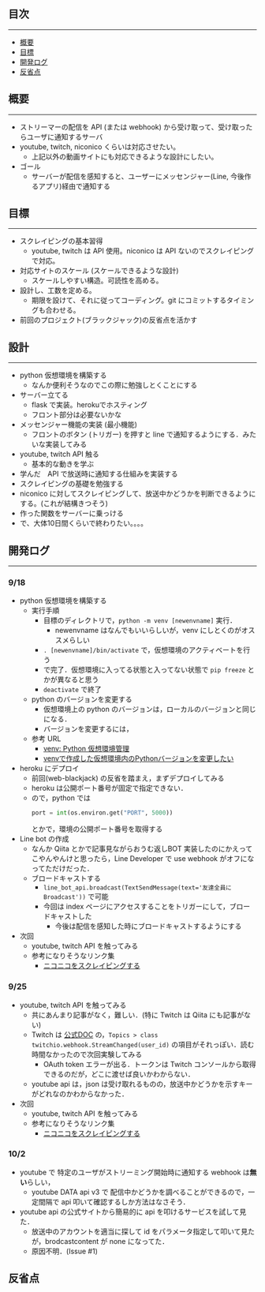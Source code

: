 ## 目次
___
- [概要](#概要)
- [目標](#目標)
- [開発ログ](#開発ログ)
- [反省点](#反省点)

## 概要
___
- ストリーマーの配信を API (または webhook) から受け取って、受け取ったらユーザに通知するサーバ
- youtube, twitch, niconico くらいは対応させたい。
    - 上記以外の動画サイトにも対応できるような設計にしたい。
- ゴール
    - サーバーが配信を感知すると、ユーザーにメッセンジャー(Line, 今後作るアプリ)経由で通知する

## 目標
___
- スクレイピングの基本習得
    - youtube, twitch は API 使用。niconico は API ないのでスクレイピングで対応。
- 対応サイトのスケール (スケールできるような設計)
    - スケールしやすい構造。可読性を高める。
- 設計し、工数を定める。
    - 期限を設けて、それに従ってコーディング。git にコミットするタイミングも合わせる。
- 前回のプロジェクト(ブラックジャック)の反省点を活かす

## 設計
___
- python 仮想環境を構築する
    - なんか便利そうなのでこの際に勉強しとくことにする
- サーバー立てる
    - flask で実装。herokuでホスティング
    - フロント部分は必要ないかな
- メッセンジャー機能の実装 (最小機能)
    - フロントのボタン (トリガー) を押すと line で通知するようにする．みたいな実装してみる
- youtube, twitch API 触る
    - 基本的な動きを学ぶ
- 学んだ　API で放送時に通知する仕組みを実装する
- スクレイピングの基礎を勉強する
- niconico に対してスクレイピングして、放送中かどうかを判断できるようにする。(これが結構きつそう)
- 作った関数をサーバーに乗っける
- で、大体10日間くらいで終わりたい。。。。

## 開発ログ
___
### 9/18
- python 仮想環境を構築する
    - 実行手順
        - 目標のディレクトリで，`python -m venv [newenvname]` 実行．
            - newenvname はなんでもいいらしいが，venv にしとくのがオススメらしい
        - `. [newenvname]/bin/activate` で，仮想環境のアクティベートを行う
        - で完了．仮想環境に入ってる状態と入ってない状態で `pip freeze` とかが異なると思う
        - `deactivate` で終了
    - python のバージョンを変更する
        - 仮想環境上の python のバージョンは，ローカルのバージョンと同じになる．
        - バージョンを変更するには，
    - 参考 URL
        - [venv: Python 仮想環境管理](https://qiita.com/fiftystorm36/items/b2fd47cf32c7694adc2e)
        - [venvで作成した仮想環境内のPythonバージョンを変更したい](https://dev.classmethod.jp/articles/change-venv-python-version/)
- heroku にデプロイ
    - 前回(web-blackjack) の反省を踏まえ，まずデプロイしてみる
    - heroku は公開ポート番号が固定で指定できない．
    - ので，python では
        ```python
        port = int(os.environ.get("PORT", 5000))
        ```
        とかで，環境の公開ポート番号を取得する
- Line bot の作成
    - なんか Qiita とかで記事見ながらおうむ返しBOT 実装したのにかえってこやんやんけと思ったら，Line Developer で use webhook がオフになってただけだった．
    - ブロードキャストする
        - `line_bot_api.broadcast(TextSendMessage(text='友達全員にBroadcast'))`
        で可能
        - 今回は index ページにアクセスすることをトリガーにして，ブロードキャストした
            - 今後は配信を感知した時にブロードキャストするようにする
- 次回
    - youtube, twitch API を触ってみる
    - 参考になりそうなリンク集
        - [ニコニコをスクレイピングする](https://ameblo.jp/suzikisyou/entry-12573470259.html)

### 9/25
- youtube, twitch API を触ってみる
    - 共にあんまり記事がなく，難しい．(特に Twitch は Qiita にも記事がない)
    - Twitch は [公式DOC](https://twitchio.readthedocs.io/en/rewrite/twitchio.html) の，`Topics > class twitchio.webhook.StreamChanged(user_id)` の項目がそれっぽい．読む時間なかったので次回実験してみる
        - OAuth token エラーが出る．トークンは Twitch コンソールから取得できるのだが，どこに渡せば良いかわからない．
    - youtube api は，json は受け取れるものの，放送中かどうかを示すキーがどれなのかわからなかった．
- 次回
    - youtube, twitch API を触ってみる
    - 参考になりそうなリンク集
        - [ニコニコをスクレイピングする](https://ameblo.jp/suzikisyou/entry-12573470259.html)

### 10/2
- youtube で 特定のユーザがストリーミング開始時に通知する webhook は**無い**らしい，
    - youtube DATA api v3 で 配信中かどうかを調べることができるので，一定間隔で api 叩いて確認するしか方法はなさそう．
- youtube api の公式サイトから簡易的に api を叩けるサービスを試して見た．
    - 放送中のアカウントを適当に探して id をパラメータ指定して叩いて見たが，brodcastcontent が none になってた．
    - 原因不明．(Issue #1)

## 反省点